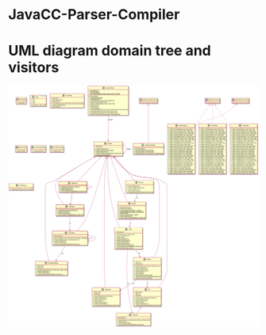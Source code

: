 # JavaCC-Parser-Compiler
<h1>UML diagram domain tree and visitors</h1>
<img src="domainvisitor.png" />
